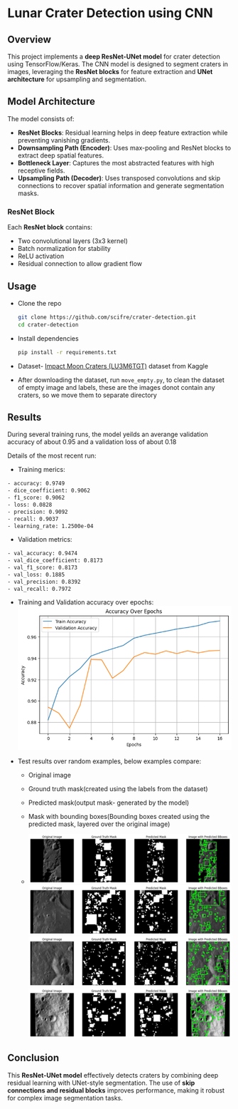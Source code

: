 # Lunar Crater Detection using CNN

## Overview

This project implements a **deep ResNet-UNet model** for crater detection using TensorFlow/Keras. The CNN model is designed to segment craters in images, leveraging the **ResNet blocks** for feature extraction and **UNet architecture** for upsampling and segmentation.

## Model Architecture

The model consists of:

- **ResNet Blocks**: Residual learning helps in deep feature extraction while preventing vanishing gradients.
- **Downsampling Path (Encoder)**: Uses max-pooling and ResNet blocks to extract deep spatial features.
- **Bottleneck Layer**: Captures the most abstracted features with high receptive fields.
- **Upsampling Path (Decoder)**: Uses transposed convolutions and skip connections to recover spatial information and generate segmentation masks.

### ResNet Block

Each **ResNet block** contains:

- Two convolutional layers (3x3 kernel)
- Batch normalization for stability
- ReLU activation
- Residual connection to allow gradient flow

## Usage

 - Clone the repo
   ```sh
   git clone https://github.com/scifre/crater-detection.git
   cd crater-detection
    ```
 - Install dependencies
   ```sh
   pip install -r requirements.txt
   ```
 - Dataset- [Impact Moon Craters (LU3M6TGT)](https://www.kaggle.com/datasets/riccardolagrassa/lu3m6tgt?resource=download-directory) dataset from Kaggle

 - After downloading the dataset, run ```move_empty.py```, to clean the dataset of empty image and labels, these are the images donot contain any craters, so we move them to separate directory


## Results

During several training runs, the model yeilds an averange validation accuracy of about 0.95 and a validation loss of about 0.18

Details of the most recent run:

 - Training merics: 
  ```
  - accuracy: 0.9749
  - dice_coefficient: 0.9062
  - f1_score: 0.9062
  - loss: 0.0828
  - precision: 0.9092
  - recall: 0.9037 
  - learning_rate: 1.2500e-04
  ``` 
 - Validation metrics:
  ```
  - val_accuracy: 0.9474
  - val_dice_coefficient: 0.8173
  - val_f1_score: 0.8173
  - val_loss: 0.1885
  - val_precision: 0.8392
  - val_recall: 0.7972
  ```

- Training and Validation accuracy over epochs:
  ![Accuracy graph](result_images/graph1.png)

- Test results over random examples, below examples compare:
  - Original image
  - Ground truth mask(created using the labels from the dataset)
  - Predicted mask(output mask- generated by the model)
  - Mask with bounding boxes(Bounding boxes created using the predicted mask, layered over the original image)

  - ![Image 1](result_images/image1.png)
    ![Image 2](result_images/image2.png)
    ![Image 3](result_images/image3.png)
    ![Image 4](result_images/image4.png)
    


## Conclusion

This **ResNet-UNet model** effectively detects craters by combining deep residual learning with UNet-style segmentation. The use of **skip connections and residual blocks** improves performance, making it robust for complex image segmentation tasks.



